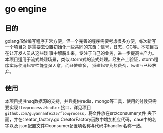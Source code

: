 # go engine

## 目的

golang虽然编写程序非常方便，但一个完善的程序需要考虑很多方便，每次新写一个项目总
是需要去设置初始化一些共同的东西：信号，日志，GC等。本项目旨在让开发人员从这些琐
事中解脱出来，专注于自己的业务，进一步提高生产力。本项目适用于流式处理场景，类似
storm式的流式处理。经生产上验证，storm程序实际使用起来性能差强人意，而且依赖多，
搭建起来比较费劲，twitter已经放弃。

## 使用

本项目提供nsq数据源的支持，并且提供redis，mongo等工具，使用的时候只需要实现`flowprocess.Handler`
接口，详见项目`github.com/guyannanfei25/flowprocess`，将文件放在src/consumer文件
夹下面，并在creator_factory.go CreatorFactory函数中增加相应代码，case中的名字以及
json配置文件中consumer配置项名称与代码中handler名称一致。
